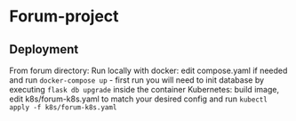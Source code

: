 # Forum-project


## Deployment

From forum directory:
Run locally with docker: edit compose.yaml if needed and run `docker-compose up` - first run you will need to init database by executing `flask db upgrade` inside the container
Kubernetes: build image, edit k8s/forum-k8s.yaml to match your desired config and run `kubectl apply -f k8s/forum-k8s.yaml`
